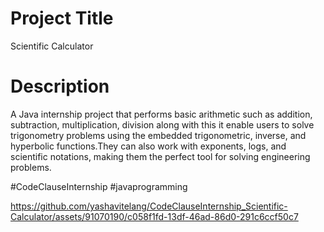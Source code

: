 # Project Title
Scientific Calculator

# Description
A Java internship project that performs basic arithmetic such as addition, subtraction, multiplication, division along with this it enable users to solve trigonometry problems using the embedded trigonometric, inverse, and hyperbolic functions.They can also work with exponents, logs, and scientific notations, making them the perfect tool for solving engineering problems.

#CodeClauseInternship  #javaprogramming





https://github.com/yashavitelang/CodeClauseInternship_Scientific-Calculator/assets/91070190/c058f1fd-13df-46ad-86d0-291c6ccf50c7

